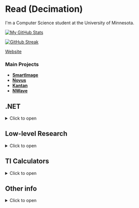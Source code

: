 # Read (Decimation)

I'm a Computer Science student at the University of Minnesota.


[![My GitHub Stats](https://github-readme-stats.vercel.app/api/?username=Decimation&count_private=true&theme=tokyonight&showicons=true)]()

[![GitHub Streak](https://streak-stats.demolab.com/?user=Decimation&theme=great-gatsby&fire=ff0000&date_format=n/j/Y)](https://git.io/streak-stats)
 
<!--[![My GitHub Language Stats](https://github-readme-stats.vercel.app/api/top-langs/?username=Decimation&langs_count=5&theme=tokyonight)]()-->

<!--![](https://img.shields.io/github/stars/decimation?style=social)-->

[Website](https://decimation.github.io/)

### Main Projects

- **[SmartImage](https://github.com/Decimation/SmartImage)**
- **[Novus](https://github.com/Decimation/Novus)**
- **[Kantan](https://github.com/Decimation/Kantan)**
- **[NWave](https://github.com/Decimation/NWave)**

## .NET

<details>
  <summary>Click to open</summary>
  <br />

I research the .NET CLR and its internal functionality. I have written some short essays on how the CLR operates which you can see [here](https://www.codeproject.com/script/Articles/MemberArticles.aspx?amid=13568863). 

- [Creating a special pointer type](https://www.codeproject.com/Articles/1254502/Creating-a-pointer-type-in-Csharp)
- [Determining managed object layout](https://www.codeproject.com/Articles/1257186/Determining-Object-Layout-using-FieldDescs)
- [Calculating managed object heap size](https://www.codeproject.com/Articles/1254217/Calculating-Heap-Size-of-Managed-Objects)

Some of my work on analyzing the .NET CLR and implementing/accessing features that are usually forbidden:

- **[Novus](https://github.com/Decimation/Novus)**
- [NeoCore](https://github.com/Decimation/NeoCore)
- [RazorSharp](https://github.com/Decimation/RazorSharp)

</details>

## Low-level Research

<details>
  <summary>Click to open</summary>
  <br />

I enjoy researching and working with low-level components such as memory, machine architecture, OS design, and so on. I sometimes work on "hacky" projects that tinker with hidden/low-level functionality. 

- [Novus](https://github.com/Decimation/Novus)
- ~~[Memkit](https://github.com/Decimation/Memkit)~~

</details>



## TI Calculators

<details>
  <summary>Click to open</summary>
  <br />

I have done some research and projects on Texas Instruments calculators, specifically the TI-84 Plus CE and the TI-Nspire calculators.

- [Nspire-Library](https://github.com/Decimation/Nspire-Library)
- [TITrig](https://github.com/Decimation/TITrig)
- [TICalc](https://github.com/Decimation/TICalc)
- ~~[HideCAS](https://github.com/Decimation/HideCAS)~~

</details>

## Other info

<details>
  <summary>Click to open</summary>
  <br />

Languages:
  - C#
  - C++
  - C
  - Java
  - Python
  - Batch
  - PowerShell

Old school account: [@StantonR16](https://github.com/StantonR16)

</details>


